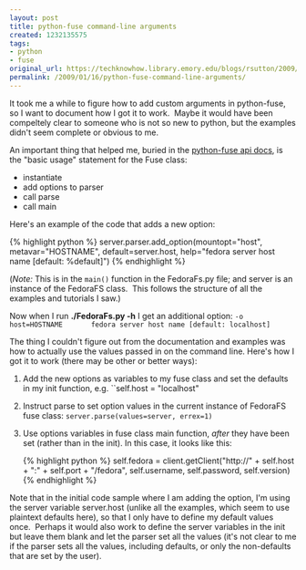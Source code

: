```yaml
---
layout: post
title: python-fuse command-line arguments
created: 1232135575
tags:
- python
- fuse
original_url: https://techknowhow.library.emory.edu/blogs/rsutton/2009/01/16/python-fuse-command-line-arguments
permalink: /2009/01/16/python-fuse-command-line-arguments/
---
```



It took me a while to figure how to add custom arguments in python-fuse, so I want to document how I got it to work.  Maybe it would have been compeltely clear to someone who is not so new to python, but the examples didn't seem complete or obvious to me.

An important thing that helped me, buried in the <a href="http://fuse4bsd.creo.hu/fuse-python-0.2-doc/">python-fuse api docs</a>, is the "basic usage" statement for the Fuse class:

* instantiate
* add options to parser
* call parse
* call main

Here's an example of the code that adds a new option:

{% highlight python %}
server.parser.add_option(mountopt="host",
    metavar="HOSTNAME", default=server.host,
    help="fedora server host name [default: %default]")
{% endhighlight %}

 (_Note:_ This is in the ``main()`` function in the FedoraFs.py file; and server is an instance of the FedoraFS class.  This follows the structure of all the examples and tutorials I saw.)

Now when I run **./FedoraFs.py -h** I get an additional option:
``-o host=HOSTNAME       fedora server host name [default: localhost]``

The thing I couldn't figure out from the documentation and examples was how to actually use the values passed in on the command line.  Here's how I got it to work (there may be other or better ways):

1. Add the new options as variables to my fuse class and set the defaults in my init function, e.g.   ``self.host = "localhost"
2. Instruct parse to set option values in the current instance of FedoraFS fuse class:  ``server.parse(values=server, errex=1)``
3. Use options variables in fuse class main function, _after_ they have been set (rather than in the init).  In this case, it looks like this:

    {% highlight python %}
    self.fedora = client.getClient("http://" + self.host + ":" + self.port + "/fedora",
       self.username, self.password, self.version)
    {% endhighlight %}

Note that in the initial code sample where I am adding the option, I'm using the server variable server.host (unlike all the examples, which seem to use plaintext defaults here), so that I only have to define my default values once.  Perhaps it would also work to define the server variables in the init but leave them blank and let the parser set all the values (it's not clear to me if the parser sets all the values, including defaults, or only the non-defaults that are set by the user).

